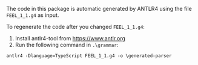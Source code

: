 The code in this package is automatic generated by ANTLR4 using the file `FEEL_1_1.g4` as input.

To regenerate the code after you changed `FEEL_1_1.g4`:

1. Install antlr4-tool from https://www.antlr.org
2. Run the following command in `.\grammar`:

`antlr4 -Dlanguage=TypeScript FEEL_1_1.g4 -o \generated-parser`
